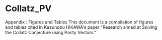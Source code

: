 # Collatz_PV
Appendix : Figures and Tables
This document is a compilation of figures and tables cited in Kazunobu HIKAWA's paper "Research aimed at Solving the Collatz Conjecture using Parity Vectors."
